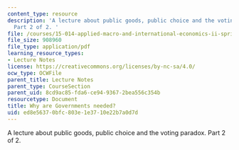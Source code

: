 ```yaml
---
content_type: resource
description: 'A lecture about public goods, public choice and the voting paradox.
  Part 2 of 2. '
file: /courses/15-014-applied-macro-and-international-economics-ii-spring-2016/ed8e56370bfc803e1e3710e22b7a0d7d_MIT15_014S16_L13Choice.pdf
file_size: 908960
file_type: application/pdf
learning_resource_types:
- Lecture Notes
license: https://creativecommons.org/licenses/by-nc-sa/4.0/
ocw_type: OCWFile
parent_title: Lecture Notes
parent_type: CourseSection
parent_uid: 8cd9ac85-fda6-ce94-9367-2bea556c354b
resourcetype: Document
title: Why are Governments needed?
uid: ed8e5637-0bfc-803e-1e37-10e22b7a0d7d
---
```

A lecture about public goods, public choice and the voting paradox. Part 2 of 2. 